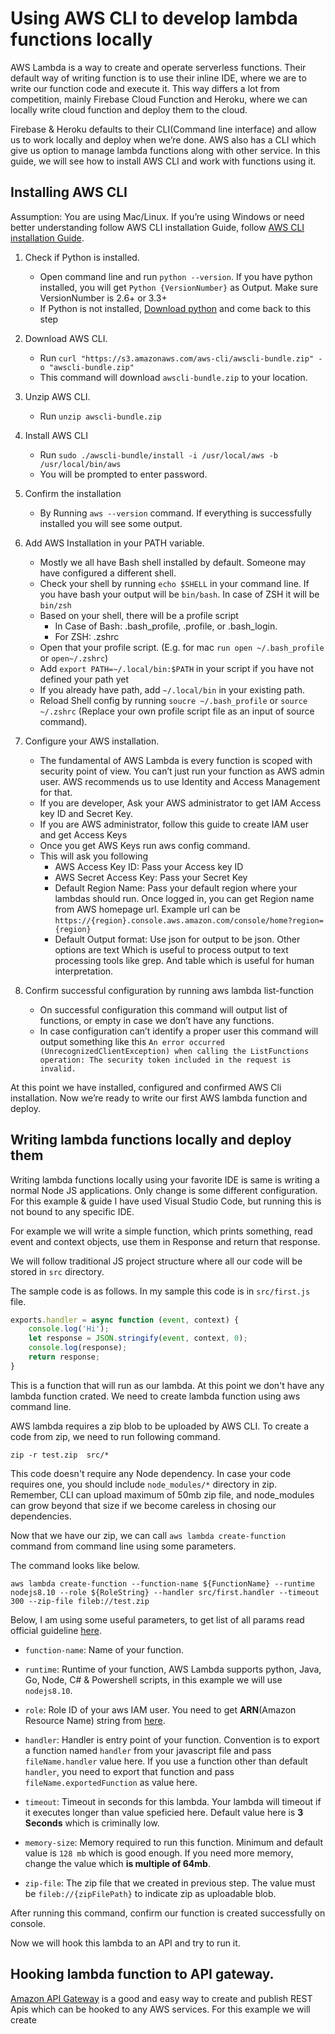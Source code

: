 # Using AWS CLI to develop lambda functions locally

AWS Lambda is a way to create and operate serverless functions. Their default way of writing function is to use their inline IDE, where we are to write our function code and execute it. This way differs a lot from competition, mainly Firebase Cloud Function and Heroku, where we can locally write cloud function and deploy them to the cloud.

Firebase & Heroku defaults to their CLI(Command line interface) and allow us to work locally and deploy when we’re done. AWS also has a CLI which give us option to manage lambda functions along with other service. In this guide, we will see how to install AWS CLI and work with functions using it.

## Installing AWS CLI

Assumption: You are using Mac/Linux. If you’re using Windows or need better understanding follow AWS CLI installation Guide, follow [AWS CLI installation Guide](https://docs.aws.amazon.com/cli/latest/userguide/cli-chap-install.html).

1. Check if Python is installed.
    - Open command line and run `python --version`. If you have python installed, you will get `Python {VersionNumber}` as Output. Make sure VersionNumber is 2.6+ or 3.3+
    - If Python is not installed, [Download python](https://www.python.org/downloads/) and come back to this step

2. Download AWS CLI.
    - Run `curl "https://s3.amazonaws.com/aws-cli/awscli-bundle.zip" -o "awscli-bundle.zip"`
    - This command will download `awscli-bundle.zip` to your location.

3. Unzip AWS CLI.
    - Run `unzip awscli-bundle.zip`

4. Install AWS CLI
    - Run `sudo ./awscli-bundle/install -i /usr/local/aws -b /usr/local/bin/aws`
    - You will be prompted to enter password.

5. Confirm the installation
    - By Running `aws --version` command. If everything is successfully installed you will see some output.

6. Add AWS Installation in your PATH variable.
    - Mostly we all have Bash shell installed by default. Someone may have configured a different shell.
    - Check your shell by running `echo $SHELL` in your command line. If you have bash your output will be `bin/bash`. In case of ZSH it will be `bin/zsh`
    - Based on your shell, there will be a profile script
        - In Case of Bash: .bash_profile, .profile, or .bash_login.
        - For ZSH: .zshrc
    - Open that your profile script. (E.g. for mac `run open ~/.bash_profile` or `open~/.zshrc`)
    - Add `export PATH=~/.local/bin:$PATH` in your script if you have not defined your path yet
    - If you already have path, add `~/.local/bin` in your existing path.
    - Reload Shell config by running `soucre ~/.bash_profile` or `source ~/.zshrc` (Replace your own profile script file as an input of source command).

7. Configure your AWS installation.
    - The fundamental of AWS Lambda is every function is scoped with security point of view. You can’t just run your function as AWS admin user. AWS recommends us to use Identity and Access Management for that.
    - If you are developer, Ask your AWS administrator to get IAM Access key ID and Secret Key.
    - If you are AWS administrator, follow this guide to create IAM user and get Access Keys
    - Once you get AWS Keys run aws config command.
    - This will ask you following
        - AWS Access Key ID: Pass your Access key ID
        - AWS Secret Access Key: Pass your Secret Key
        - Default Region Name: Pass your default region where your lambdas should run. Once logged in, you can get Region name from AWS homepage url. Example url can be `https://{region}.console.aws.amazon.com/console/home?region={region}`
        - Default Output format: Use json for output to be json. Other options are text Which is useful to process output to text processing tools like grep. And table which is useful for human interpretation.

8. Confirm successful configuration by running aws lambda list-function
    - On successful configuration this command will output list of functions, or empty in case we don’t have any functions.
    - In case configuration can’t identify a proper user this command will output something like this
    `An error occurred (UnrecognizedClientException) when calling the ListFunctions operation: The security token included in the request is invalid.`

At this point we have installed, configured and confirmed AWS Cli installation. Now we’re ready to write our first AWS lambda function and deploy.

## Writing lambda functions locally and deploy them

Writing lambda functions locally using your favorite IDE is same is writing a normal Node JS applications. Only change is some different configuration. For this example & guide I have used Visual Studio Code, but running this is not bound to any specific IDE.

For example we will write a simple function, which prints something, read event and context objects, use them in Response and return that response.

We will follow traditional JS project structure where all our code will be stored in `src` directory.

The sample code is as follows. In my sample this code is in `src/first.js` file.

```javascript
exports.handler = async function (event, context) {
    console.log('Hi');
    let response = JSON.stringify(event, context, 0);
    console.log(response);
    return response;
}
```

This is a function that will run as our lambda. At this point we don't have any lambda function crated. We need to create lambda function using aws command line.

AWS lambda requires a zip blob to be uploaded by AWS CLI. To create a code from zip, we need to run following command.

`zip -r test.zip  src/*`

This code doesn't require any Node dependency. In case your code requires one, you should include `node_modules/*` directory in zip. Remember, CLI can upload maximum of 50mb zip file, and node_modules can grow beyond that size if we become careless in chosing our dependencies.

Now that we have our zip, we can call `aws lambda create-function` command from command line using some parameters.

The command looks like below.

`aws lambda create-function --function-name ${FunctionName} --runtime nodejs8.10 --role ${RoleString} --handler src/first.handler --timeout 300 --zip-file fileb://test.zip`

Below, I am using some useful parameters, to get list of all params read official guideline [here](https://docs.aws.amazon.com/cli/latest/reference/lambda/create-function.html).

- `function-name`: Name of your function.

- `runtime`: Runtime of your function, AWS Lambda supports python, Java, Go, Node, C# & Powershell scripts, in this example we will use `nodejs8.10`.

- `role`: Role ID of your aws IAM user. You need to get **ARN**(Amazon Resource Name) string from [here](https://console.aws.amazon.com/iam/home#/roles).

- `handler`: Handler is entry point of your function. Convention is to export a function named `handler` from your javascript file and pass `fileName.handler` value here. If you use a function other than default `handler`, you need to export that function and pass `fileName.exportedFunction` as value here.

- `timeout`: Timeout in seconds for this lambda. Your lambda will timeout if it executes longer than value speficied here. Default value here is **3 Seconds** which is criminally low.

- `memory-size`: Memory required to run this function. Minimum and default value is `128 mb` which is good enough. If you need more memory, change the value which **is multiple of 64mb**.

- `zip-file`: The zip file that we created in previous step. The value must be `fileb://{zipFilePath}` to indicate zip as uploadable blob.

After running this command, confirm our function is created successfully on console.

Now we will hook this lambda to an API and try to run it.

## Hooking lambda function to API gateway.

[Amazon API Gateway](https://ap-south-1.console.aws.amazon.com/apigateway/home) is a good and easy way to create and publish REST Apis which can be hooked to any AWS services. For this example we will create 